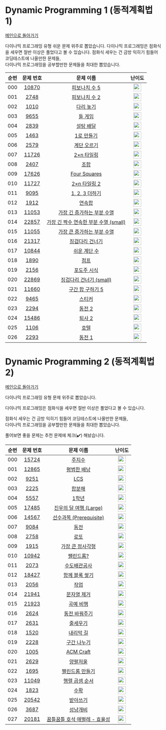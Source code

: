 # Dynamic Programming 1 (동적계획법 1)

[메인으로 돌아가기](https://github.com/Alom-codingTest/alom-codingTest-25-1)

다이나믹 프로그래밍 유형 쉬운 문제 위주로 뽑았습니다.
다이나믹 프로그래밍은 점화식을 세우면 절반 이상은 풀었다고 볼 수 있습니다.
점화식 세우는 건 금방 익히기 힘들어 코딩테스트에 나올만한 문제들,   
다이나믹 프로그래밍을 공부할만한 문제들을 최대한 뽑았습니다.

| 순번  |                                   문제 번호                                   |                                             문제 이름                                             |                                        난이도                                         |
|:---:|:-------------------------------------------------------------------------:|:---------------------------------------------------------------------------------------------:|:----------------------------------------------------------------------------------:|
| 000 | <a href="https://www.acmicpc.net/problem/10870" target="_blank">10870</a> |         <a href="https://www.acmicpc.net/problem/10870" target="_blank">피보나치 수 5</a>          | <img height="25px" width="25px" src="https://static.solved.ac/tier_small/4.svg"/>  |
| 001 |  <a href="https://www.acmicpc.net/problem/2748" target="_blank">2748</a>  |          <a href="https://www.acmicpc.net/problem/2748" target="_blank">피보나치 수 2</a>          | <img height="25px" width="25px" src="https://static.solved.ac/tier_small/5.svg"/>  |
| 002 |  <a href="https://www.acmicpc.net/problem/1010" target="_blank">1010</a>  |           <a href="https://www.acmicpc.net/problem/1010" target="_blank">다리 놓기</a>            | <img height="25px" width="25px" src="https://static.solved.ac/tier_small/6.svg"/>  |
| 003 |  <a href="https://www.acmicpc.net/problem/9655" target="_blank">9655</a>  |            <a href="https://www.acmicpc.net/problem/9655" target="_blank">돌 게임</a>            | <img height="25px" width="25px" src="https://static.solved.ac/tier_small/6.svg"/>  |
| 004 |  <a href="https://www.acmicpc.net/problem/2839" target="_blank">2839</a>  |           <a href="https://www.acmicpc.net/problem/2839" target="_blank">설탕 배달</a>            | <img height="25px" width="25px" src="https://static.solved.ac/tier_small/7.svg"/>  |
| 005 |  <a href="https://www.acmicpc.net/problem/1463" target="_blank">1463</a>  |           <a href="https://www.acmicpc.net/problem/1463" target="_blank">1로 만들기</a>           | <img height="25px" width="25px" src="https://static.solved.ac/tier_small/8.svg"/>  |
| 006 |  <a href="https://www.acmicpc.net/problem/2579" target="_blank">2579</a>  |           <a href="https://www.acmicpc.net/problem/2579" target="_blank">계단 오르기</a>           | <img height="25px" width="25px" src="https://static.solved.ac/tier_small/8.svg"/>  |
| 007 | <a href="https://www.acmicpc.net/problem/11726" target="_blank">11726</a> |          <a href="https://www.acmicpc.net/problem/11726" target="_blank">2×n 타일링</a>          | <img height="25px" width="25px" src="https://static.solved.ac/tier_small/8.svg"/>  |
| 008 |  <a href="https://www.acmicpc.net/problem/2407" target="_blank">2407</a>  |             <a href="https://www.acmicpc.net/problem/2407" target="_blank">조합</a>             | <img height="25px" width="25px" src="https://static.solved.ac/tier_small/8.svg"/>  |
| 009 | <a href="https://www.acmicpc.net/problem/17626" target="_blank">17626</a> |       <a href="https://www.acmicpc.net/problem/17626" target="_blank">Four Squares</a>        | <img height="25px" width="25px" src="https://static.solved.ac/tier_small/8.svg"/>  |
| 010 | <a href="https://www.acmicpc.net/problem/11727" target="_blank">11727</a> |         <a href="https://www.acmicpc.net/problem/11727" target="_blank">2×n 타일링 2</a>         | <img height="25px" width="25px" src="https://static.solved.ac/tier_small/8.svg"/>  |
| 011 |  <a href="https://www.acmicpc.net/problem/9095" target="_blank">9095</a>  |        <a href="https://www.acmicpc.net/problem/9095" target="_blank">1, 2, 3 더하기</a>         | <img height="25px" width="25px" src="https://static.solved.ac/tier_small/8.svg"/>  |
| 012 |  <a href="https://www.acmicpc.net/problem/1912" target="_blank">1912</a>  |            <a href="https://www.acmicpc.net/problem/1912" target="_blank">연속합</a>             | <img height="25px" width="25px" src="https://static.solved.ac/tier_small/9.svg"/>  |
| 013 | <a href="https://www.acmicpc.net/problem/11053" target="_blank">11053</a> |      <a href="https://www.acmicpc.net/problem/11053" target="_blank">가장 긴 증가하는 부분 수열</a>      | <img height="25px" width="25px" src="https://static.solved.ac/tier_small/9.svg"/>  |
| 014 | <a href="https://www.acmicpc.net/problem/22857" target="_blank">22857</a> | <a href="https://www.acmicpc.net/problem/22857" target="_blank">가장 긴 짝수 연속한 부분 수열 (small)</a> | <img height="25px" width="25px" src="https://static.solved.ac/tier_small/9.svg"/>  |
| 015 | <a href="https://www.acmicpc.net/problem/11055" target="_blank">11055</a> |      <a href="https://www.acmicpc.net/problem/11055" target="_blank">가장 큰 증가하는 부분 수열</a>      | <img height="25px" width="25px" src="https://static.solved.ac/tier_small/9.svg"/>  |
| 016 | <a href="https://www.acmicpc.net/problem/21317" target="_blank">21317</a> |         <a href="https://www.acmicpc.net/problem/21317" target="_blank">징검다리 건너기</a>          | <img height="25px" width="25px" src="https://static.solved.ac/tier_small/10.svg"/> |
| 017 | <a href="https://www.acmicpc.net/problem/10844" target="_blank">10844</a> |          <a href="https://www.acmicpc.net/problem/10844" target="_blank">쉬운 계단 수</a>          | <img height="25px" width="25px" src="https://static.solved.ac/tier_small/10.svg"/> |
| 018 |  <a href="https://www.acmicpc.net/problem/1890" target="_blank">1890</a>  |             <a href="https://www.acmicpc.net/problem/1890" target="_blank">점프</a>             | <img height="25px" width="25px" src="https://static.solved.ac/tier_small/10.svg"/> |
| 019 |  <a href="https://www.acmicpc.net/problem/2156" target="_blank">2156</a>  |           <a href="https://www.acmicpc.net/problem/2156" target="_blank">포도주 시식</a>           | <img height="25px" width="25px" src="https://static.solved.ac/tier_small/10.svg"/> |
| 020 | <a href="https://www.acmicpc.net/problem/22869" target="_blank">22869</a> |     <a href="https://www.acmicpc.net/problem/22869" target="_blank">징검다리 건너기 (small)</a>      | <img height="25px" width="25px" src="https://static.solved.ac/tier_small/10.svg"/> |
| 021 | <a href="https://www.acmicpc.net/problem/11660" target="_blank">11660</a> |        <a href="https://www.acmicpc.net/problem/11660" target="_blank">구간 합 구하기 5</a>         | <img height="25px" width="25px" src="https://static.solved.ac/tier_small/10.svg"/> |
| 022 |  <a href="https://www.acmicpc.net/problem/9465" target="_blank">9465</a>  |            <a href="https://www.acmicpc.net/problem/9465" target="_blank">스티커</a>             | <img height="25px" width="25px" src="https://static.solved.ac/tier_small/10.svg"/> |
| 023 |  <a href="https://www.acmicpc.net/problem/2294" target="_blank">2294</a>  |            <a href="https://www.acmicpc.net/problem/2294" target="_blank">동전 2</a>            | <img height="25px" width="25px" src="https://static.solved.ac/tier_small/11.svg"/> |
| 024 | <a href="https://www.acmicpc.net/problem/15486" target="_blank">15486</a> |           <a href="https://www.acmicpc.net/problem/15486" target="_blank">퇴사 2</a>            | <img height="25px" width="25px" src="https://static.solved.ac/tier_small/11.svg"/> |
| 025 |  <a href="https://www.acmicpc.net/problem/1106" target="_blank">1106</a>  |             <a href="https://www.acmicpc.net/problem/1106" target="_blank">호텔</a>             | <img height="25px" width="25px" src="https://static.solved.ac/tier_small/12.svg"/> |
| 026 |  <a href="https://www.acmicpc.net/problem/2293" target="_blank">2293</a>  |            <a href="https://www.acmicpc.net/problem/2293" target="_blank">동전 1</a>            | <img height="25px" width="25px" src="https://static.solved.ac/tier_small/12.svg"/> |

# Dynamic Programming 2 (동적계획법 2)

[메인으로 돌아가기](https://github.com/Alom-codingTest/alom-codingTest-25-1)

다이나믹 프로그래밍 유형 문제 위주로 뽑았습니다.

다이나믹 프로그래밍은 점화식을 세우면 절반 이상은 풀었다고 볼 수 있습니다.

점화식 세우는 건 금방 익히기 힘들어 코딩테스트에 나올만한 문제들,   
다이나믹 프로그래밍을 공부할만한 문제들을 최대한 뽑았습니다.

풀어보면 좋을 문제는 추천 문제에 체크(:heavy_check_mark:) 해놨습니다.

| 순번  |                                   문제 번호                                   |                                          문제 이름                                          |                                        난이도                                         |
|:---:|:-------------------------------------------------------------------------:|:---------------------------------------------------------------------------------------:|:----------------------------------------------------------------------------------:|
| 000 | <a href="https://www.acmicpc.net/problem/15724" target="_blank">15724</a> |         <a href="https://www.acmicpc.net/problem/15724" target="_blank">주지수</a>         | <img height="25px" width="25px" src="https://static.solved.ac/tier_small/10.svg"/> ||
| 001 | <a href="https://www.acmicpc.net/problem/12865" target="_blank">12865</a> |       <a href="https://www.acmicpc.net/problem/12865" target="_blank">평범한 배낭</a>        | <img height="25px" width="25px" src="https://static.solved.ac/tier_small/11.svg"/> ||
| 002 |  <a href="https://www.acmicpc.net/problem/9251" target="_blank">9251</a>  |         <a href="https://www.acmicpc.net/problem/9251" target="_blank">LCS</a>          | <img height="25px" width="25px" src="https://static.solved.ac/tier_small/11.svg"/> |<a href="./../../solution/dynamic_programming_2/9251" target="_blank">바로 가기</a>|
| 003 |  <a href="https://www.acmicpc.net/problem/2225" target="_blank">2225</a>  |         <a href="https://www.acmicpc.net/problem/2225" target="_blank">합분해</a>          | <img height="25px" width="25px" src="https://static.solved.ac/tier_small/11.svg"/> ||
| 004 |  <a href="https://www.acmicpc.net/problem/5557" target="_blank">5557</a>  |         <a href="https://www.acmicpc.net/problem/5557" target="_blank">1학년</a>          | <img height="25px" width="25px" src="https://static.solved.ac/tier_small/11.svg"/> |<a href="./../../solution/dynamic_programming_2/5557" target="_blank">바로 가기</a>|
| 005 | <a href="https://www.acmicpc.net/problem/17485" target="_blank">17485</a> |  <a href="https://www.acmicpc.net/problem/17485" target="_blank">진우의 달 여행 (Large)</a>   | <img height="25px" width="25px" src="https://static.solved.ac/tier_small/11.svg"/> |<a href="./../../solution/dynamic_programming_2/17485" target="_blank">바로 가기</a>|
| 006 | <a href="https://www.acmicpc.net/problem/14567" target="_blank">14567</a> | <a href="https://www.acmicpc.net/problem/14567" target="_blank">선수과목 (Prerequisite)</a> | <img height="25px" width="25px" src="https://static.solved.ac/tier_small/11.svg"/> |<a href="./../../solution/dynamic_programming_2/14567" target="_blank">바로 가기</a>|
| 007 |  <a href="https://www.acmicpc.net/problem/9084" target="_blank">9084</a>  |          <a href="https://www.acmicpc.net/problem/9084" target="_blank">동전</a>          | <img height="25px" width="25px" src="https://static.solved.ac/tier_small/11.svg"/> ||
| 008 |  <a href="https://www.acmicpc.net/problem/2758" target="_blank">2758</a>  |          <a href="https://www.acmicpc.net/problem/2758" target="_blank">로또</a>          | <img height="25px" width="25px" src="https://static.solved.ac/tier_small/12.svg"/> ||
| 009 |  <a href="https://www.acmicpc.net/problem/1915" target="_blank">1915</a>  |      <a href="https://www.acmicpc.net/problem/1915" target="_blank">가장 큰 정사각형</a>       | <img height="25px" width="25px" src="https://static.solved.ac/tier_small/12.svg"/> ||
| 010 | <a href="https://www.acmicpc.net/problem/10942" target="_blank">10942</a> |        <a href="https://www.acmicpc.net/problem/10942" target="_blank">팰린드롬?</a>        | <img height="25px" width="25px" src="https://static.solved.ac/tier_small/12.svg"/> ||
| 011 |  <a href="https://www.acmicpc.net/problem/2073" target="_blank">2073</a>  |        <a href="https://www.acmicpc.net/problem/2073" target="_blank">수도배관공사</a>        | <img height="25px" width="25px" src="https://static.solved.ac/tier_small/12.svg"/> ||
| 012 | <a href="https://www.acmicpc.net/problem/18427" target="_blank">18427</a> |      <a href="https://www.acmicpc.net/problem/18427" target="_blank">함께 블록 쌓기</a>       | <img height="25px" width="25px" src="https://static.solved.ac/tier_small/12.svg"/> |<a href="./../../solution/dynamic_programming_2/18427" target="_blank">바로 가기</a>|
| 013 |  <a href="https://www.acmicpc.net/problem/2056" target="_blank">2056</a>  |          <a href="https://www.acmicpc.net/problem/2056" target="_blank">작업</a>          | <img height="25px" width="25px" src="https://static.solved.ac/tier_small/12.svg"/> ||
| 014 | <a href="https://www.acmicpc.net/problem/21941" target="_blank">21941</a> |       <a href="https://www.acmicpc.net/problem/21941" target="_blank">문자열 제거</a>        | <img height="25px" width="25px" src="https://static.solved.ac/tier_small/12.svg"/> ||
| 015 | <a href="https://www.acmicpc.net/problem/21923" target="_blank">21923</a> |        <a href="https://www.acmicpc.net/problem/21923" target="_blank">곡예 비행</a>        | <img height="25px" width="25px" src="https://static.solved.ac/tier_small/12.svg"/> |<a href="./../../solution/dynamic_programming_2/21923" target="_blank">바로 가기</a>|
| 016 |  <a href="https://www.acmicpc.net/problem/2624" target="_blank">2624</a>  |       <a href="https://www.acmicpc.net/problem/2624" target="_blank">동전 바꿔주기</a>        | <img height="25px" width="25px" src="https://static.solved.ac/tier_small/12.svg"/> ||
| 017 |  <a href="https://www.acmicpc.net/problem/2631" target="_blank">2631</a>  |         <a href="https://www.acmicpc.net/problem/2631" target="_blank">줄세우기</a>         | <img height="25px" width="25px" src="https://static.solved.ac/tier_small/12.svg"/> ||
| 018 |  <a href="https://www.acmicpc.net/problem/1520" target="_blank">1520</a>  |        <a href="https://www.acmicpc.net/problem/1520" target="_blank">내리막 길</a>         | <img height="25px" width="25px" src="https://static.solved.ac/tier_small/13.svg"/> |<a href="./../../solution/dynamic_programming_2/1520" target="_blank">바로 가기</a>|
| 019 |  <a href="https://www.acmicpc.net/problem/2228" target="_blank">2228</a>  |        <a href="https://www.acmicpc.net/problem/2228" target="_blank">구간 나누기</a>        | <img height="25px" width="25px" src="https://static.solved.ac/tier_small/13.svg"/> ||
| 020 |  <a href="https://www.acmicpc.net/problem/1005" target="_blank">1005</a>  |      <a href="https://www.acmicpc.net/problem/1005" target="_blank">ACM Craft</a>       | <img height="25px" width="25px" src="https://static.solved.ac/tier_small/13.svg"/> |<a href="./../../solution/dynamic_programming_2/1005" target="_blank">바로 가기</a>|
| 021 |  <a href="https://www.acmicpc.net/problem/2629" target="_blank">2629</a>  |         <a href="https://www.acmicpc.net/problem/2629" target="_blank">양팔저울</a>         | <img height="25px" width="25px" src="https://static.solved.ac/tier_small/13.svg"/> ||
| 022 |  <a href="https://www.acmicpc.net/problem/1695" target="_blank">1695</a>  |       <a href="https://www.acmicpc.net/problem/1695" target="_blank">팰린드롬 만들기</a>       | <img height="25px" width="25px" src="https://static.solved.ac/tier_small/13.svg"/> ||
| 023 | <a href="https://www.acmicpc.net/problem/11049" target="_blank">11049</a> |      <a href="https://www.acmicpc.net/problem/11049" target="_blank">행렬 곱셈 순서</a>       | <img height="25px" width="25px" src="https://static.solved.ac/tier_small/13.svg"/> ||
| 024 |  <a href="https://www.acmicpc.net/problem/1823" target="_blank">1823</a>  |          <a href="https://www.acmicpc.net/problem/1823" target="_blank">수확</a>          | <img height="25px" width="25px" src="https://static.solved.ac/tier_small/13.svg"/> ||
| 025 | <a href="https://www.acmicpc.net/problem/20542" target="_blank">20542</a> |        <a href="https://www.acmicpc.net/problem/20542" target="_blank">받아쓰기</a>         | <img height="25px" width="25px" src="https://static.solved.ac/tier_small/13.svg"/> ||
| 026 |  <a href="https://www.acmicpc.net/problem/3687" target="_blank">3687</a>  |         <a href="https://www.acmicpc.net/problem/3687" target="_blank">성냥개비</a>         | <img height="25px" width="25px" src="https://static.solved.ac/tier_small/14.svg"/> |<a href="./../../solution/dynamic_programming_2/3687" target="_blank">바로 가기</a>|
| 027 | <a href="https://www.acmicpc.net/problem/20181" target="_blank">20181</a> |  <a href="https://www.acmicpc.net/problem/20181" target="_blank">꿈틀꿈틀 호석 애벌레 - 효율성</a>  | <img height="25px" width="25px" src="https://static.solved.ac/tier_small/14.svg"/> ||